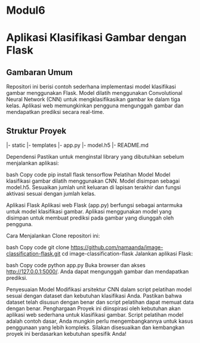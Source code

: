 # Modul6


# Aplikasi Klasifikasi Gambar dengan Flask

## Gambaran Umum
Repositori ini berisi contoh sederhana implementasi model klasifikasi gambar menggunakan Flask. Model dilatih menggunakan Convolutional Neural Network (CNN) untuk mengklasifikasikan gambar ke dalam tiga kelas. Aplikasi web memungkinkan pengguna mengunggah gambar dan mendapatkan prediksi secara real-time.

## Struktur Proyek
|- static
|- templates
|- app.py
|- model.h5
|- README.md

Dependensi
Pastikan untuk menginstal library yang dibutuhkan sebelum menjalankan aplikasi:

bash
Copy code
pip install flask tensorflow
Pelatihan Model
Model klasifikasi gambar dilatih menggunakan CNN. Model disimpan sebagai model.h5. Sesuaikan jumlah unit keluaran di lapisan terakhir dan fungsi aktivasi sesuai dengan jumlah kelas.

Aplikasi Flask
Aplikasi web Flask (app.py) berfungsi sebagai antarmuka untuk model klasifikasi gambar. Aplikasi menggunakan model yang disimpan untuk membuat prediksi pada gambar yang diunggah oleh pengguna.

Cara Menjalankan
Clone repositori ini:

bash
Copy code
git clone https://github.com/namaanda/image-classification-flask.git
cd image-classification-flask
Jalankan aplikasi Flask:

bash
Copy code
python app.py
Buka browser dan akses http://127.0.0.1:5000/. Anda dapat mengunggah gambar dan mendapatkan prediksi.

Penyesuaian Model
Modifikasi arsitektur CNN dalam script pelatihan model sesuai dengan dataset dan kebutuhan klasifikasi Anda.
Pastikan bahwa dataset telah disusun dengan benar dan script pelatihan dapat memuat data dengan benar.
Penghargaan
Proyek ini diinspirasi oleh kebutuhan akan aplikasi web sederhana untuk klasifikasi gambar.
Script pelatihan model adalah contoh dasar, Anda mungkin perlu mengembangkannya untuk kasus penggunaan yang lebih kompleks.
Silakan disesuaikan dan kembangkan proyek ini berdasarkan kebutuhan spesifik Anda!
